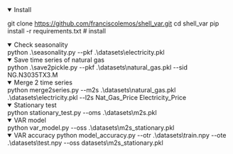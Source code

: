 <details open>
<summary>Install</summary>

git clone https://github.com/franciscolemos/shell_var.git
cd shell_var
pip install -r requirements.txt  # install
</details>

<details open>
<summary>Check seasonality</summary>
python .\seasonality.py --pkf .\datasets\electricity.pkl
</details>

<details open>
<summary>Save time series of natural gas</summary>
python .\save2pickle.py --pkf .\datasets\natural_gas.pkl --sid NG.N3035TX3.M
</details>

<details open>
<summary>Merge 2 time series</summary>
python merge2series.py --m2s .\datasets\natural_gas.pkl .\datasets\electricity.pkl --l2s Nat_Gas_Price Electricity_Price
</details>

<details open>
<summary>Stationary test</summary>
python stationary_test.py --oms .\datasets\m2s.pkl

<details open>
<summary>VAR model</summary>
python var_model.py --oss .\datasets\m2s_stationary.pkl
</details>

<details open>
<summary>VAR accuracy
python model_accuracy.py --otr .\datasets\train.npy  --ote .\datasets\test.npy --oss datasets\m2s_stationary.pkl
</details>